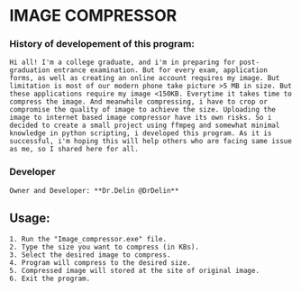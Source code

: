# IMAGE COMPRESSOR
  ### History of developement of this program:
    Hi all! I'm a college graduate, and i'm in preparing for post-graduation entrance examination. But for every exam, application forms, as well as creating an online account requires my image. But limitation is most of our modern phone take picture >5 MB in size. But these applications require my image <150KB. Everytime it takes time to compress the image. And meanwhile compressing, i have to crop or compromise the quality of image to achieve the size. Uploading the image to internet based image compressor have its own risks. So i decided to create a small project using ffmpeg and somewhat minimal knowledge in python scripting, i developed this program. As it is successful, i'm hoping this will help others who are facing same issue as me, so I shared here for all.
  
  ### Developer
    Owner and Developer: **Dr.Delin @DrDelin**

## Usage:

    1. Run the "Image_compressor.exe" file.
    2. Type the size you want to compress (in KBs).
    3. Select the desired image to compress.
    4. Program will compress to the desired size.
    5. Compressed image will stored at the site of original image.
    6. Exit the program.
  